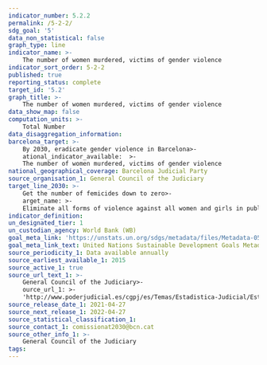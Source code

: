 ```yaml
---
indicator_number: 5.2.2
permalink: /5-2-2/
sdg_goal: '5'
data_non_statistical: false
graph_type: line
indicator_name: >-
    The number of women murdered, victims of gender violence
indicator_sort_order: 5-2-2
published: true
reporting_status: complete
target_id: '5.2'
graph_title: >-
    The number of women murdered, victims of gender violence
data_show_map: false
computation_units: >-
    Total Number
data_disaggregation_information:
barcelona_target: >-
    By 2030, eradicate gender violence in Barcelona>-
    ational_indicator_available:  >-
	The number of women murdered, victims of gender violence
national_geographical_coverage: Barcelona Judicial Party
source_organisation_1: General Council of the Judiciary
target_line_2030: >-
    Get the number of femicides down to zero>-
    arget_name: >-
	Eliminate all forms of violence against all women and girls in public and private spheres, including human trafficking and sexual exploitation, as well as other kinds of exploitation
indicator_definition:
un_designated_tier: 1
un_custodian_agency: World Bank (WB)
goal_meta_link: 'https://unstats.un.org/sdgs/metadata/files/Metadata-05-02-02.pdf'
goal_meta_link_text: United Nations Sustainable Development Goals Metadata (pdf 894kB)
source_periodicity_1: Data available annually
source_earliest_available_1: 2015
source_active_1: true
source_url_text_1: >-
    General Council of the Judiciary>-
    ource_url_1: >-
	'http://www.poderjudicial.es/cgpj/es/Temas/Estadistica-Judicial/Estadistica-por-temas/Datos-penales--civiles-y-laborales/Violencia-domestica-y-Violencia-de-genero/Datos-sobre-Violencia-sobre-la-mujer-en-la-estadistica-del-CGPJ/'
source_release_date_1: 2021-04-27
source_next_release_1: 2022-04-27
source_statistical_classification_1: 
source_contact_1: comissionat2030@bcn.cat
source_other_info_1: >-
    General Council of the Judiciary
tags:
---
```

